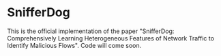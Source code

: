 # SnifferDog
This is the official implementation of the paper "SnifferDog: Comprehensively Learning Heterogeneous Features of Network Traffic to Identify Malicious Flows". Code will come soon.
